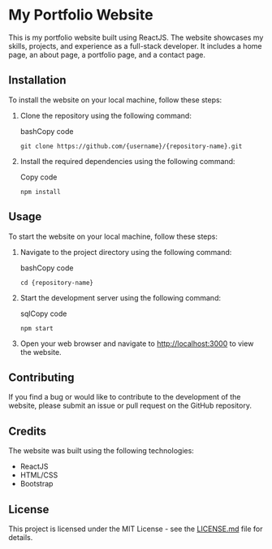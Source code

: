 My Portfolio Website
====================

This is my portfolio website built using ReactJS. The website showcases my skills, projects, and experience as a full-stack developer. It includes a home page, an about page, a portfolio page, and a contact page.

Installation
------------

To install the website on your local machine, follow these steps:

1.  Clone the repository using the following command:

    bashCopy code

    `git clone https://github.com/{username}/{repository-name}.git`

2.  Install the required dependencies using the following command:

    Copy code

    `npm install`

Usage
-----

To start the website on your local machine, follow these steps:

1.  Navigate to the project directory using the following command:

    bashCopy code

    `cd {repository-name}`

2.  Start the development server using the following command:

    sqlCopy code

    `npm start`

3.  Open your web browser and navigate to [http://localhost:3000](http://localhost:3000/) to view the website.

Contributing
------------

If you find a bug or would like to contribute to the development of the website, please submit an issue or pull request on the GitHub repository.

Credits
-------

The website was built using the following technologies:

-   ReactJS
-   HTML/CSS
-   Bootstrap

License
-------

This project is licensed under the MIT License - see the [LICENSE.md](https://chat.openai.com/LICENSE.md) file for details.